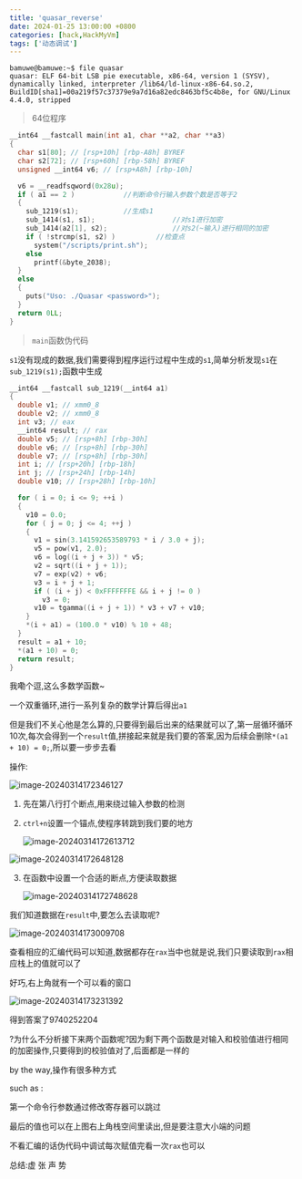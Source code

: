 ```yaml
---
title: 'quasar_reverse'
date: 2024-01-25 13:00:00 +0800
categories: [hack,HackMyVm]
tags: ['动态调试']
---
```

```shell
bamuwe@bamuwe:~$ file quasar
quasar: ELF 64-bit LSB pie executable, x86-64, version 1 (SYSV), dynamically linked, interpreter /lib64/ld-linux-x86-64.so.2, BuildID[sha1]=00a219f57c37379e9a7d16a82edc8463bf5c4b8e, for GNU/Linux 4.4.0, stripped
```

> 64位程序

```c
__int64 __fastcall main(int a1, char **a2, char **a3)
{
  char s1[80]; // [rsp+10h] [rbp-A8h] BYREF
  char s2[72]; // [rsp+60h] [rbp-58h] BYREF
  unsigned __int64 v6; // [rsp+A8h] [rbp-10h]

  v6 = __readfsqword(0x28u);
  if ( a1 == 2 )			//判断命令行输入参数个数是否等于2
  {
    sub_1219(s1);			//生成s1
    sub_1414(s1, s1);					//对s1进行加密
    sub_1414(a2[1], s2);				//对s2(~输入)进行相同的加密
    if ( !strcmp(s1, s2) )			//检查点
      system("/scripts/print.sh");
    else
      printf(&byte_2038);
  }
  else
  {
    puts("Uso: ./Quasar <password>");
  }
  return 0LL;
}
```

> `main`函数伪代码

`s1`没有现成的数据,我们需要得到程序运行过程中生成的`s1`,简单分析发现`s1`在`sub_1219(s1);`函数中生成

```c
__int64 __fastcall sub_1219(__int64 a1)
{
  double v1; // xmm0_8
  double v2; // xmm0_8
  int v3; // eax
  __int64 result; // rax
  double v5; // [rsp+8h] [rbp-30h]
  double v6; // [rsp+8h] [rbp-30h]
  double v7; // [rsp+8h] [rbp-30h]
  int i; // [rsp+20h] [rbp-18h]
  int j; // [rsp+24h] [rbp-14h]
  double v10; // [rsp+28h] [rbp-10h]

  for ( i = 0; i <= 9; ++i )
  {
    v10 = 0.0;
    for ( j = 0; j <= 4; ++j )
    {
      v1 = sin(3.141592653589793 * i / 3.0 + j);
      v5 = pow(v1, 2.0);
      v6 = log((i + j + 3)) * v5;
      v2 = sqrt((i + j + 1));
      v7 = exp(v2) + v6;
      v3 = i + j + 1;
      if ( (i + j) < 0xFFFFFFFE && i + j != 0 )
        v3 = 0;
      v10 = tgamma((i + j + 1)) * v3 + v7 + v10;
    }
    *(i + a1) = (100.0 * v10) % 10 + 48;
  }
  result = a1 + 10;
  *(a1 + 10) = 0;
  return result;
}
```

我嘞个逗,这么多数学函数~

一个双重循环,进行一系列复杂的数学计算后得出`a1`

但是我们不关心他是怎么算的,只要得到最后出来的结果就可以了,第一层循环循环$10$次,每次会得到一个`result`值,拼接起来就是我们要的答案,因为后续会删除`*(a1 + 10) = 0;`,所以要一步步去看

操作:

![image-20240314172346127](../assets/img/old_imgs/image-20240314172346127.png)

1. 先在第八行打个断点,用来绕过输入参数的检测

2. `ctrl+n`设置一个锚点,使程序转跳到我们要的地方

   ![image-20240314172613712](../assets/img/old_imgs/image-20240314172613712.png)

![image-20240314172648128](../assets/img/old_imgs/image-20240314172648128.png)

3. 在函数中设置一个合适的断点,方便读取数据

   ![image-20240314172748628](../assets/img/old_imgs/image-20240314172748628.png)

我们知道数据在`result`中,要怎么去读取呢?

![image-20240314173009708](../assets/img/old_imgs/image-20240314173009708.png)

查看相应的汇编代码可以知道,数据都存在`rax`当中也就是说,我们只要读取到`rax`相应栈上的值就可以了

好巧,右上角就有一个可以看的窗口

![image-20240314173231392](../assets/img/old_imgs/image-20240314173231392.png)

得到答案了$9740252204$

?为什么不分析接下来两个函数呢?因为剩下两个函数是对输入和校验值进行相同的加密操作,只要得到的校验值对了,后面都是一样的

by the way,操作有很多种方式

such as :

第一个命令行参数通过修改寄存器可以跳过

最后的值也可以在上图右上角栈空间里读出,但是要注意大小端的问题

不看汇编的话伪代码中调试每次赋值完看一次`rax`也可以

总结:虚 张 声 势
